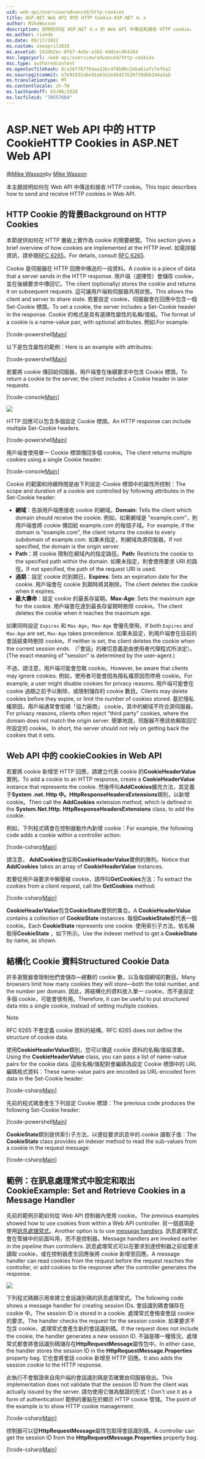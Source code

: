 ```yaml
---
uid: web-api/overview/advanced/http-cookies
title: ASP.NET Web API 中的 HTTP Cookie-ASP.NET 4。x
author: MikeWasson
description: 說明如何在 ASP.NET 4.x 的 Web API 中傳送和接收 HTTP cookie。
ms.author: riande
ms.date: 09/17/2012
ms.custom: seoapril2019
ms.assetid: 243db2ec-8f67-4a5e-a382-4ddcec4b4164
msc.legacyurl: /web-api/overview/advanced/http-cookies
msc.type: authoredcontent
ms.openlocfilehash: 8ca26ff6776daa13bc4f8b06c2eba61afcfefba2
ms.sourcegitcommit: e7e91932a6e91a63e2e46417626f39d6b244a3ab
ms.translationtype: MT
ms.contentlocale: zh-TW
ms.lasthandoff: 03/06/2020
ms.locfileid: "78557684"
---
```

# <a name="http-cookies-in-aspnet-web-api"></a><span data-ttu-id="8f877-103">ASP.NET Web API 中的 HTTP Cookie</span><span class="sxs-lookup"><span data-stu-id="8f877-103">HTTP Cookies in ASP.NET Web API</span></span>

<span data-ttu-id="8f877-104">由[Mike Wasson](https://github.com/MikeWasson)</span><span class="sxs-lookup"><span data-stu-id="8f877-104">by [Mike Wasson](https://github.com/MikeWasson)</span></span>

<span data-ttu-id="8f877-105">本主題說明如何在 Web API 中傳送和接收 HTTP cookie。</span><span class="sxs-lookup"><span data-stu-id="8f877-105">This topic describes how to send and receive HTTP cookies in Web API.</span></span>

## <a name="background-on-http-cookies"></a><span data-ttu-id="8f877-106">HTTP Cookie 的背景</span><span class="sxs-lookup"><span data-stu-id="8f877-106">Background on HTTP Cookies</span></span>

<span data-ttu-id="8f877-107">本節提供如何在 HTTP 層級上實作為 cookie 的簡要總覽。</span><span class="sxs-lookup"><span data-stu-id="8f877-107">This section gives a brief overview of how cookies are implemented at the HTTP level.</span></span> <span data-ttu-id="8f877-108">如需詳細資訊，請參閱[RFC 6265](http://tools.ietf.org/html/rfc6265)。</span><span class="sxs-lookup"><span data-stu-id="8f877-108">For details, consult [RFC 6265](http://tools.ietf.org/html/rfc6265).</span></span>

<span data-ttu-id="8f877-109">Cookie 是伺服器在 HTTP 回應中傳送的一段資料。</span><span class="sxs-lookup"><span data-stu-id="8f877-109">A cookie is a piece of data that a server sends in the HTTP response.</span></span> <span data-ttu-id="8f877-110">用戶端（選擇性）會儲存 cookie，並在後續要求中傳回它。</span><span class="sxs-lookup"><span data-stu-id="8f877-110">The client (optionally) stores the cookie and returns it on subsequent requests.</span></span> <span data-ttu-id="8f877-111">這可讓用戶端和伺服器共用狀態。</span><span class="sxs-lookup"><span data-stu-id="8f877-111">This allows the client and server to share state.</span></span> <span data-ttu-id="8f877-112">若要設定 cookie，伺服器會在回應中包含一個 Set-Cookie 標頭。</span><span class="sxs-lookup"><span data-stu-id="8f877-112">To set a cookie, the server includes a Set-Cookie header in the response.</span></span> <span data-ttu-id="8f877-113">Cookie 的格式是具有選擇性屬性的名稱/值組。</span><span class="sxs-lookup"><span data-stu-id="8f877-113">The format of a cookie is a name-value pair, with optional attributes.</span></span> <span data-ttu-id="8f877-114">例如:</span><span class="sxs-lookup"><span data-stu-id="8f877-114">For example:</span></span>

[!code-powershell[Main](http-cookies/samples/sample1.ps1)]

<span data-ttu-id="8f877-115">以下是包含屬性的範例：</span><span class="sxs-lookup"><span data-stu-id="8f877-115">Here is an example with attributes:</span></span>

[!code-powershell[Main](http-cookies/samples/sample2.ps1)]

<span data-ttu-id="8f877-116">若要將 cookie 傳回給伺服器，用戶端會在後續要求中包含 Cookie 標頭。</span><span class="sxs-lookup"><span data-stu-id="8f877-116">To return a cookie to the server, the client includes a Cookie header in later requests.</span></span>

[!code-console[Main](http-cookies/samples/sample3.cmd)]

![](http-cookies/_static/image1.png)

<span data-ttu-id="8f877-117">HTTP 回應可以包含多個設定 Cookie 標頭。</span><span class="sxs-lookup"><span data-stu-id="8f877-117">An HTTP response can include multiple Set-Cookie headers.</span></span>

[!code-powershell[Main](http-cookies/samples/sample4.ps1)]

<span data-ttu-id="8f877-118">用戶端會使用單一 Cookie 標頭傳回多個 cookie。</span><span class="sxs-lookup"><span data-stu-id="8f877-118">The client returns multiple cookies using a single Cookie header.</span></span>

[!code-console[Main](http-cookies/samples/sample5.cmd)]

<span data-ttu-id="8f877-119">Cookie 的範圍和持續時間是由下列設定-Cookie 標頭中的屬性所控制：</span><span class="sxs-lookup"><span data-stu-id="8f877-119">The scope and duration of a cookie are controlled by following attributes in the Set-Cookie header:</span></span>

- <span data-ttu-id="8f877-120">**網域**：告訴用戶端應接收 cookie 的網域。</span><span class="sxs-lookup"><span data-stu-id="8f877-120">**Domain**: Tells the client which domain should receive the cookie.</span></span> <span data-ttu-id="8f877-121">例如，如果網域是 "example.com"，則用戶端會將 cookie 傳回給 example.com 的每個子域。</span><span class="sxs-lookup"><span data-stu-id="8f877-121">For example, if the domain is "example.com", the client returns the cookie to every subdomain of example.com.</span></span> <span data-ttu-id="8f877-122">如果未指定，則網域為源伺服器。</span><span class="sxs-lookup"><span data-stu-id="8f877-122">If not specified, the domain is the origin server.</span></span>
- <span data-ttu-id="8f877-123">**Path**：將 cookie 限制在網域內的指定路徑。</span><span class="sxs-lookup"><span data-stu-id="8f877-123">**Path**: Restricts the cookie to the specified path within the domain.</span></span> <span data-ttu-id="8f877-124">如果未指定，則會使用要求 URI 的路徑。</span><span class="sxs-lookup"><span data-stu-id="8f877-124">If not specified, the path of the request URI is used.</span></span>
- <span data-ttu-id="8f877-125">**過期**：設定 cookie 的到期日。</span><span class="sxs-lookup"><span data-stu-id="8f877-125">**Expires**: Sets an expiration date for the cookie.</span></span> <span data-ttu-id="8f877-126">用戶端會在 cookie 到期時將其刪除。</span><span class="sxs-lookup"><span data-stu-id="8f877-126">The client deletes the cookie when it expires.</span></span>
- <span data-ttu-id="8f877-127">**最大壽命**：設定 cookie 的最長存留期。</span><span class="sxs-lookup"><span data-stu-id="8f877-127">**Max-Age**: Sets the maximum age for the cookie.</span></span> <span data-ttu-id="8f877-128">用戶端會在達到最長存留期時刪除 cookie。</span><span class="sxs-lookup"><span data-stu-id="8f877-128">The client deletes the cookie when it reaches the maximum age.</span></span>

<span data-ttu-id="8f877-129">如果同時設定 `Expires` 和 `Max-Age`，`Max-Age` 會優先使用。</span><span class="sxs-lookup"><span data-stu-id="8f877-129">If both `Expires` and `Max-Age` are set, `Max-Age` takes precedence.</span></span> <span data-ttu-id="8f877-130">如果未設定，則用戶端會在目前的會話結束時刪除 cookie。</span><span class="sxs-lookup"><span data-stu-id="8f877-130">If neither is set, the client deletes the cookie when the current session ends.</span></span> <span data-ttu-id="8f877-131">（「會話」的確切意義是由使用者代理程式所決定）。</span><span class="sxs-lookup"><span data-stu-id="8f877-131">(The exact meaning of "session" is determined by the user-agent.)</span></span>

<span data-ttu-id="8f877-132">不過，請注意，用戶端可能會忽略 cookie。</span><span class="sxs-lookup"><span data-stu-id="8f877-132">However, be aware that clients may ignore cookies.</span></span> <span data-ttu-id="8f877-133">例如，使用者可能會因為隱私權原因而停用 cookie。</span><span class="sxs-lookup"><span data-stu-id="8f877-133">For example, a user might disable cookies for privacy reasons.</span></span> <span data-ttu-id="8f877-134">用戶端可能會在 cookie 過期之前予以刪除，或限制儲存的 cookie 數目。</span><span class="sxs-lookup"><span data-stu-id="8f877-134">Clients may delete cookies before they expire, or limit the number of cookies stored.</span></span> <span data-ttu-id="8f877-135">基於隱私權原因，用戶端通常會拒絕「協力廠商」 cookie，其中的網域不符合源伺服器。</span><span class="sxs-lookup"><span data-stu-id="8f877-135">For privacy reasons, clients often reject "third party" cookies, where the domain does not match the origin server.</span></span> <span data-ttu-id="8f877-136">簡單地說，伺服器不應該依賴取回它所設定的 cookie。</span><span class="sxs-lookup"><span data-stu-id="8f877-136">In short, the server should not rely on getting back the cookies that it sets.</span></span>

## <a name="cookies-in-web-api"></a><span data-ttu-id="8f877-137">Web API 中的 cookie</span><span class="sxs-lookup"><span data-stu-id="8f877-137">Cookies in Web API</span></span>

<span data-ttu-id="8f877-138">若要將 cookie 新增至 HTTP 回應，請建立代表 cookie 的**CookieHeaderValue**實例。</span><span class="sxs-lookup"><span data-stu-id="8f877-138">To add a cookie to an HTTP response, create a **CookieHeaderValue** instance that represents the cookie.</span></span> <span data-ttu-id="8f877-139">然後呼叫**AddCookies**擴充方法，其定義于**System .net. Http 中。HttpResponseHeadersExtensions**類別，以新增 cookie。</span><span class="sxs-lookup"><span data-stu-id="8f877-139">Then call the **AddCookies** extension method, which is defined in the **System.Net.Http. HttpResponseHeadersExtensions** class, to add the cookie.</span></span>

<span data-ttu-id="8f877-140">例如，下列程式碼會在控制器動作內新增 cookie：</span><span class="sxs-lookup"><span data-stu-id="8f877-140">For example, the following code adds a cookie within a controller action:</span></span>

[!code-csharp[Main](http-cookies/samples/sample6.cs)]

<span data-ttu-id="8f877-141">請注意， **AddCookies**會採用**CookieHeaderValue**實例的陣列。</span><span class="sxs-lookup"><span data-stu-id="8f877-141">Notice that **AddCookies** takes an array of **CookieHeaderValue** instances.</span></span>

<span data-ttu-id="8f877-142">若要從用戶端要求中解壓縮 cookie，請呼叫**GetCookies**方法：</span><span class="sxs-lookup"><span data-stu-id="8f877-142">To extract the cookies from a client request, call the **GetCookies** method:</span></span>

[!code-csharp[Main](http-cookies/samples/sample7.cs)]

<span data-ttu-id="8f877-143">**CookieHeaderValue**包含**CookieState**實例的集合。</span><span class="sxs-lookup"><span data-stu-id="8f877-143">A **CookieHeaderValue** contains a collection of **CookieState** instances.</span></span> <span data-ttu-id="8f877-144">每個**CookieState**都代表一個 cookie。</span><span class="sxs-lookup"><span data-stu-id="8f877-144">Each **CookieState** represents one cookie.</span></span> <span data-ttu-id="8f877-145">使用索引子方法，依名稱取得**CookieState** ，如下所示。</span><span class="sxs-lookup"><span data-stu-id="8f877-145">Use the indexer method to get a **CookieState** by name, as shown.</span></span>

## <a name="structured-cookie-data"></a><span data-ttu-id="8f877-146">結構化 Cookie 資料</span><span class="sxs-lookup"><span data-stu-id="8f877-146">Structured Cookie Data</span></span>

<span data-ttu-id="8f877-147">許多瀏覽器會限制他們會儲存&#8212;總數的 cookie 數，以及每個網域的數目。</span><span class="sxs-lookup"><span data-stu-id="8f877-147">Many browsers limit how many cookies they will store&#8212;both the total number, and the number per domain.</span></span> <span data-ttu-id="8f877-148">因此，將結構化的資料放入單一 cookie，而不是設定多個 cookie，可能會很有用。</span><span class="sxs-lookup"><span data-stu-id="8f877-148">Therefore, it can be useful to put structured data into a single cookie, instead of setting multiple cookies.</span></span>

> [!NOTE]
> <span data-ttu-id="8f877-149">RFC 6265 不會定義 cookie 資料的結構。</span><span class="sxs-lookup"><span data-stu-id="8f877-149">RFC 6265 does not define the structure of cookie data.</span></span>

<span data-ttu-id="8f877-150">使用**CookieHeaderValue**類別，您可以傳遞 cookie 資料的名稱/值組清單。</span><span class="sxs-lookup"><span data-stu-id="8f877-150">Using the **CookieHeaderValue** class, you can pass a list of name-value pairs for the cookie data.</span></span> <span data-ttu-id="8f877-151">這些名稱/值配對會編碼為設定 Cookie 標頭中的 URL 編碼格式資料：</span><span class="sxs-lookup"><span data-stu-id="8f877-151">These name-value pairs are encoded as URL-encoded form data in the Set-Cookie header:</span></span>

[!code-csharp[Main](http-cookies/samples/sample8.cs)]

<span data-ttu-id="8f877-152">先前的程式碼會產生下列設定 Cookie 標頭：</span><span class="sxs-lookup"><span data-stu-id="8f877-152">The previous code produces the following Set-Cookie header:</span></span>

[!code-powershell[Main](http-cookies/samples/sample9.ps1)]

<span data-ttu-id="8f877-153">**CookieState**類別提供索引子方法，以便從要求訊息中的 cookie 讀取子值：</span><span class="sxs-lookup"><span data-stu-id="8f877-153">The **CookieState** class provides an indexer method to read the sub-values from a cookie in the request message:</span></span>

[!code-csharp[Main](http-cookies/samples/sample10.cs)]

## <a name="example-set-and-retrieve-cookies-in-a-message-handler"></a><span data-ttu-id="8f877-154">範例：在訊息處理常式中設定和取出 Cookie</span><span class="sxs-lookup"><span data-stu-id="8f877-154">Example: Set and Retrieve Cookies in a Message Handler</span></span>

<span data-ttu-id="8f877-155">先前的範例示範如何從 Web API 控制器內使用 cookie。</span><span class="sxs-lookup"><span data-stu-id="8f877-155">The previous examples showed how to use cookies from within a Web API controller.</span></span> <span data-ttu-id="8f877-156">另一個選項是使用[訊息處理常式](http-message-handlers.md)。</span><span class="sxs-lookup"><span data-stu-id="8f877-156">Another option is to use [message handlers](http-message-handlers.md).</span></span> <span data-ttu-id="8f877-157">訊息處理常式會在管線中的前面叫用，而不是控制器。</span><span class="sxs-lookup"><span data-stu-id="8f877-157">Message handlers are invoked earlier in the pipeline than controllers.</span></span> <span data-ttu-id="8f877-158">訊息處理常式可以在要求到達控制器之前從要求讀取 cookie，或在控制器產生回應後將 cookie 新增至回應。</span><span class="sxs-lookup"><span data-stu-id="8f877-158">A message handler can read cookies from the request before the request reaches the controller, or add cookies to the response after the controller generates the response.</span></span>

![](http-cookies/_static/image2.png)

<span data-ttu-id="8f877-159">下列程式碼顯示用來建立會話識別碼的訊息處理常式。</span><span class="sxs-lookup"><span data-stu-id="8f877-159">The following code shows a message handler for creating session IDs.</span></span> <span data-ttu-id="8f877-160">會話識別碼會儲存在 cookie 中。</span><span class="sxs-lookup"><span data-stu-id="8f877-160">The session ID is stored in a cookie.</span></span> <span data-ttu-id="8f877-161">處理常式會檢查會話 cookie 的要求。</span><span class="sxs-lookup"><span data-stu-id="8f877-161">The handler checks the request for the session cookie.</span></span> <span data-ttu-id="8f877-162">如果要求不包含 cookie，處理常式會產生新的會話識別碼。</span><span class="sxs-lookup"><span data-stu-id="8f877-162">If the request does not include the cookie, the handler generates a new session ID.</span></span> <span data-ttu-id="8f877-163">不論是哪一種情況，處理常式都會將會話識別碼儲存在**HttpRequestMessage**屬性包中。</span><span class="sxs-lookup"><span data-stu-id="8f877-163">In either case, the handler stores the session ID in the **HttpRequestMessage.Properties** property bag.</span></span> <span data-ttu-id="8f877-164">它也會將會話 cookie 新增至 HTTP 回應。</span><span class="sxs-lookup"><span data-stu-id="8f877-164">It also adds the session cookie to the HTTP response.</span></span>

<span data-ttu-id="8f877-165">此執行不會驗證來自用戶端的會話識別碼是否確實由伺服器發出。</span><span class="sxs-lookup"><span data-stu-id="8f877-165">This implementation does not validate that the session ID from the client was actually issued by the server.</span></span> <span data-ttu-id="8f877-166">請勿使用它做為驗證的形式！</span><span class="sxs-lookup"><span data-stu-id="8f877-166">Don't use it as a form of authentication!</span></span> <span data-ttu-id="8f877-167">範例的重點在於顯示 HTTP cookie 管理。</span><span class="sxs-lookup"><span data-stu-id="8f877-167">The point of the example is to show HTTP cookie management.</span></span>

[!code-csharp[Main](http-cookies/samples/sample11.cs)]

<span data-ttu-id="8f877-168">控制器可以從**HttpRequestMessage**屬性包取得會話識別碼。</span><span class="sxs-lookup"><span data-stu-id="8f877-168">A controller can get the session ID from the **HttpRequestMessage.Properties** property bag.</span></span>

[!code-csharp[Main](http-cookies/samples/sample12.cs)]

